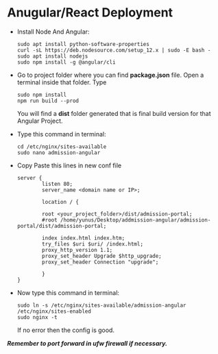 # Anugular/React Deployment


- Install Node And Angular:
  ```
  sudo apt install python-software-properties
  curl -sL https://deb.nodesource.com/setup_12.x | sudo -E bash -
  sudo apt install nodejs
  sudo npm install -g @angular/cli
  ```
- Go to project folder where you can find **package.json** file. Open a terminal inside that folder. Type
  ```
  sudo npm install
  npm run build --prod
  ```
  You will find a **dist** folder generated that is final build version for that Angular Project.
  
- Type this command in terminal:
  ```
  cd /etc/nginx/sites-available
  sudo nano admission-angular
  ```
- Copy Paste this lines in new conf file
  ```
  server {
          listen 80;
          server_name <domain name or IP>;

          location / {

          root <your_project_folder>/dist/admission-portal;
          #root /home/yunus/Desktop/addmission-angular/admission-portal/dist/admission-portal;

          index index.html index.htm;
          try_files $uri $uri/ /index.html;
          proxy_http_version 1.1;
          proxy_set_header Upgrade $http_upgrade;
          proxy_set_header Connection "upgrade";

          }
  }

  ```
 - Now type this command in terminal:
   ```
   sudo ln -s /etc/nginx/sites-available/admission-angular /etc/nginx/sites-enabled
   sudo nginx -t
   ```
   
   If no error then the config is good.
   
 ***Remember to port forward in ufw firewall if necessary.***
